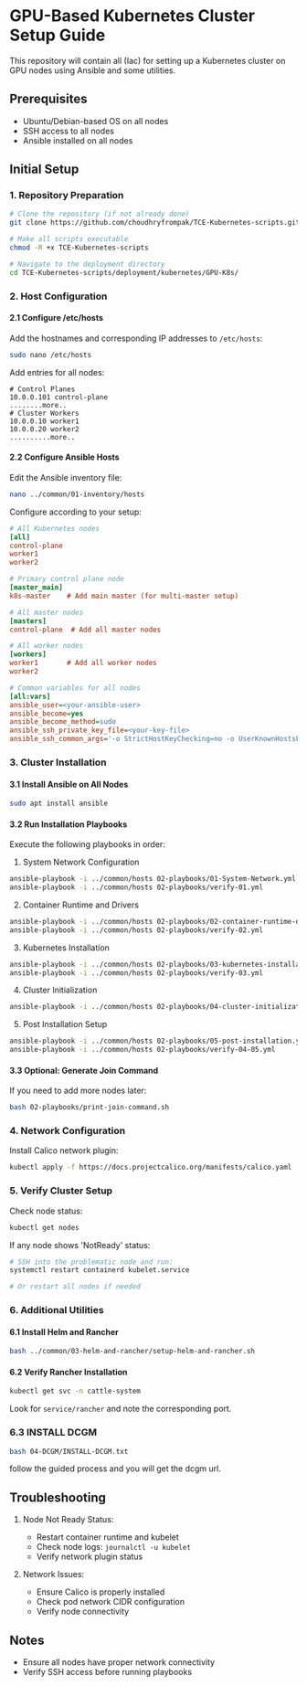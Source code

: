 # GPU-Based Kubernetes Cluster Setup Guide

This repository will contain all (Iac) for setting up a Kubernetes cluster on GPU nodes using Ansible and some utilities.

## Prerequisites

- Ubuntu/Debian-based OS on all nodes
- SSH access to all nodes
- Ansible installed on all nodes

## Initial Setup

### 1. Repository Preparation

```bash
# Clone the repository (if not already done)
git clone https://github.com/choudhryfrompak/TCE-Kubernetes-scripts.git

# Make all scripts executable
chmod -R +x TCE-Kubernetes-scripts

# Navigate to the deployment directory
cd TCE-Kubernetes-scripts/deployment/kubernetes/GPU-K8s/
```

### 2. Host Configuration

#### 2.1 Configure /etc/hosts

Add the hostnames and corresponding IP addresses to `/etc/hosts`:

```bash
sudo nano /etc/hosts
```

Add entries for all nodes:
```
# Control Planes
10.0.0.101 control-plane
........more..
# Cluster Workers
10.0.0.10 worker1
10.0.0.20 worker2
..........more..
```

#### 2.2 Configure Ansible Hosts

Edit the Ansible inventory file:
```bash
nano ../common/01-inventory/hosts
```

Configure according to your setup:
```ini
# All Kubernetes nodes
[all]
control-plane
worker1
worker2

# Primary control plane node
[master_main]
k8s-master    # Add main master (for multi-master setup)

# All master nodes
[masters]
control-plane  # Add all master nodes

# All worker nodes
[workers]
worker1       # Add all worker nodes
worker2

# Common variables for all nodes
[all:vars]
ansible_user=<your-ansible-user>
ansible_become=yes
ansible_become_method=sudo
ansible_ssh_private_key_file=<your-key-file>
ansible_ssh_common_args='-o StrictHostKeyChecking=no -o UserKnownHostsFile=/dev/null'
```

### 3. Cluster Installation

#### 3.1 Install Ansible on All Nodes
```bash
sudo apt install ansible
```

#### 3.2 Run Installation Playbooks

Execute the following playbooks in order:

1. System Network Configuration
```bash
ansible-playbook -i ../common/hosts 02-playbooks/01-System-Network.yml
ansible-playbook -i ../common/hosts 02-playbooks/verify-01.yml
```

2. Container Runtime and Drivers
```bash
ansible-playbook -i ../common/hosts 02-playbooks/02-container-runtime-drivers.yml
ansible-playbook -i ../common/hosts 02-playbooks/verify-02.yml
```

3. Kubernetes Installation
```bash
ansible-playbook -i ../common/hosts 02-playbooks/03-kubernetes-installation.yml
ansible-playbook -i ../common/hosts 02-playbooks/verify-03.yml
```

4. Cluster Initialization
```bash
ansible-playbook -i ../common/hosts 02-playbooks/04-cluster-initialization.yml
```

5. Post Installation Setup
```bash
ansible-playbook -i ../common/hosts 02-playbooks/05-post-installation.yml
ansible-playbook -i ../common/hosts 02-playbooks/verify-04-05.yml
```

#### 3.3 Optional: Generate Join Command
If you need to add more nodes later:
```bash
bash 02-playbooks/print-join-command.sh
```

### 4. Network Configuration

Install Calico network plugin:
```bash
kubectl apply -f https://docs.projectcalico.org/manifests/calico.yaml
```

### 5. Verify Cluster Setup

Check node status:
```bash
kubectl get nodes
```

If any node shows 'NotReady' status:
```bash
# SSH into the problematic node and run:
systemctl restart containerd kubelet.service

# Or restart all nodes if needed
```

### 6. Additional Utilities

#### 6.1 Install Helm and Rancher
```bash
bash ../common/03-helm-and-rancher/setup-helm-and-rancher.sh
```

#### 6.2 Verify Rancher Installation
```bash
kubectl get svc -n cattle-system
```
Look for `service/rancher` and note the corresponding port.

### 6.3 INSTALL DCGM

```bash
bash 04-DCGM/INSTALL-DCGM.txt
```
follow the guided process and you will get the dcgm url.



## Troubleshooting

1. Node Not Ready Status:
   - Restart container runtime and kubelet
   - Check node logs: `journalctl -u kubelet`
   - Verify network plugin status

2. Network Issues:
   - Ensure Calico is properly installed
   - Check pod network CIDR configuration
   - Verify node connectivity

## Notes

- Ensure all nodes have proper network connectivity
- Verify SSH access before running playbooks